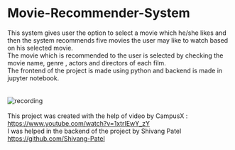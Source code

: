 # Movie-Recommender-System
This system gives user the option to select a movie which he/she likes and then the system recommends five movies the user may like to watch based on his selected movie.\
The movie which is recommended to the user is selected by checking the movie name, genre , actors and directors of each film.\
The frontend of the project is made using python and backend is made in jupyter notebook.\
\
\
![recording](https://user-images.githubusercontent.com/106749655/176971877-dba97e15-0d7b-4d54-9259-4107f866adb7.gif)
\
\
This project was created with the help of video by CampusX : https://www.youtube.com/watch?v=1xtrIEwY_zY \
I was helped in the backend of the project by Shivang Patel https://github.com/Shivang-Patel
